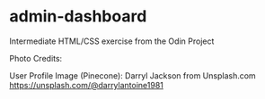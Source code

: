 # admin-dashboard
Intermediate HTML/CSS exercise from the Odin Project

Photo Credits:

User Profile Image (Pinecone): Darryl Jackson from Unsplash.com
https://unsplash.com/@darrylantoine1981

